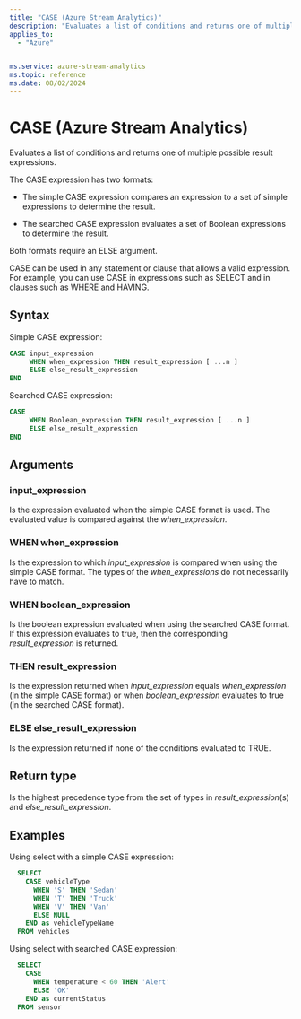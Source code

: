 ```yaml
---
title: "CASE (Azure Stream Analytics)"
description: "Evaluates a list of conditions and returns one of multiple possible result expressions."
applies_to: 
  - "Azure"


ms.service: azure-stream-analytics
ms.topic: reference
ms.date: 08/02/2024
---
```


# CASE (Azure Stream Analytics)

  Evaluates a list of conditions and returns one of multiple possible result expressions.  
  
 The CASE expression has two formats:  
  
- The simple CASE expression compares an expression to a set of simple expressions to determine the result.  
  
- The searched CASE expression evaluates a set of Boolean expressions to determine the result.  
  
 Both formats require an ELSE argument.  
  
 CASE can be used in any statement or clause that allows a valid expression. For example, you can use CASE in expressions such as SELECT and in clauses such as WHERE and HAVING.  
  
## Syntax  
  
 Simple CASE expression:  
  
```SQL
CASE input_expression
     WHEN when_expression THEN result_expression [ ...n ] 
     ELSE else_result_expression
END  
```

 Searched CASE expression:  
  
```SQL  
CASE  
     WHEN Boolean_expression THEN result_expression [ ...n ]
     ELSE else_result_expression  
END  
```  

## Arguments

### input_expression

Is the expression evaluated when the simple CASE format is used. The evaluated value is compared against the *when_expression*.

### WHEN when_expression

Is the expression to which *input_expression* is compared when using the simple CASE format. The types of the *when_expressions* do not necessarily have to match.

### WHEN boolean_expression

Is the boolean expression evaluated when using the searched CASE format. If this expression evaluates to true, then the corresponding *result_expression* is returned.

### THEN result_expression

Is the expression returned when *input_expression* equals *when_expression* (in the simple CASE format) or when *boolean_expression* evaluates to true (in the searched CASE format).

### ELSE else_result_expression

Is the expression returned if none of the conditions evaluated to TRUE.

## Return type

Is the highest precedence type from the set of types in *result_expression*(s) and *else_result_expression*.

## Examples

Using select with a simple CASE expression:

```SQL
  SELECT
    CASE vehicleType
      WHEN 'S' THEN 'Sedan'
      WHEN 'T' THEN 'Truck'
      WHEN 'V' THEN 'Van'
      ELSE NULL
    END as vehicleTypeName
  FROM vehicles
```

Using select with searched CASE expression:

```SQL
  SELECT
    CASE
      WHEN temperature < 60 THEN 'Alert'
      ELSE 'OK'
    END as currentStatus
  FROM sensor
```
